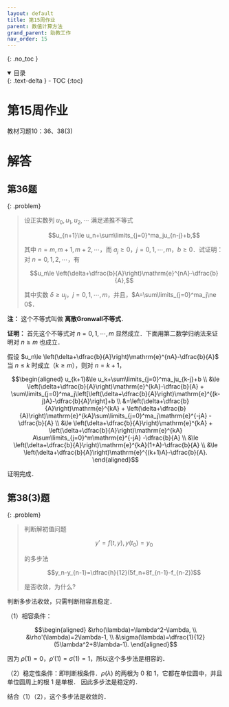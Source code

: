 ```yaml
---
layout: default
title: 第15周作业
parent: 数值计算方法
grand_parent: 助教工作
nav_order: 15
---
```


{: .no_toc }

<details open markdown="block">
  <summary>
    目录
  </summary>
  {: .text-delta }
- TOC
{:toc}
</details>

# 第15周作业

教材习题10：36、38(3)

# 解答

## 第36题

{: .problem}
> 设正实数列 $u_0,u_1,u_2,\cdots$ 满足递推不等式
>
> $$u_{n+1}\le u_n+\sum\limits_{j=0}^ma_ju_{n-j}+b,$$
>
> 其中 $n=m,m+1,m+2,\cdots$，而 $a_j\ge 0$，$j=0,1,\cdots,m$，$b\ge 0$．试证明：对 $n=0,1,2,\cdots$，有
>
> $$u_n\le \left(\delta+\dfrac{b}{A}\right)\mathrm{e}^{nA}-\dfrac{b}{A},$$
>
> 其中实数 $\delta \ge u_j$，$j=0,1,\cdots,m$，并且，$A=\sum\limits_{j=0}^ma_j\ne 0$．

**注：** 这个不等式叫做 **离散Gronwall不等式**．

**证明：** 首先这个不等式对 $n=0,1,\cdots,m$ 显然成立．下面用第二数学归纳法来证明对 $n\ge m$ 也成立．

假设 $u_n\le \left(\delta+\dfrac{b}{A}\right)\mathrm{e}^{nA}-\dfrac{b}{A}$ 当 $n\le k$ 时成立（$k\ge m$），则对 $n=k+1$，

$$\begin{aligned}
u_{k+1}&\le u_k+\sum\limits_{j=0}^ma_ju_{k-j}+b \\
&\le \left(\delta+\dfrac{b}{A}\right)\mathrm{e}^{kA}-\dfrac{b}{A} + \sum\limits_{j=0}^ma_j\left[\left(\delta+\dfrac{b}{A}\right)\mathrm{e}^{(k-j)A}-\dfrac{b}{A}\right]+b \\
&=\left(\delta+\dfrac{b}{A}\right)\mathrm{e}^{kA} + \left(\delta+\dfrac{b}{A}\right)\mathrm{e}^{kA}\sum\limits_{j=0}^ma_j\mathrm{e}^{-jA} -\dfrac{b}{A} \\
&\le \left(\delta+\dfrac{b}{A}\right)\mathrm{e}^{kA} + \left(\delta+\dfrac{b}{A}\right)\mathrm{e}^{kA} A\sum\limits_{j=0}^m\mathrm{e}^{-jA} -\dfrac{b}{A} \\
&\le \left(\delta+\dfrac{b}{A}\right)\mathrm{e}^{kA}(1+A)-\dfrac{b}{A} \\
&\le \left(\delta+\dfrac{b}{A}\right)\mathrm{e}^{(k+1)A}-\dfrac{b}{A}.
\end{aligned}$$

证明完成．


## 第38(3)题

{: .problem}
> 判断解初值问题
>
> $$y'=f(t,y), y(t_0)=y_0$$
>
> 的多步法 
>
> $$y_n-y_{n-1}=\dfrac{h}{12}(5f_n+8f_{n-1}-f_{n-2})$$
>
> 是否收敛，为什么?

判断多步法收敛，只需判断相容且稳定．

（1）相容条件：

$$\begin{aligned}
&\rho(\lambda)=\lambda^2-\lambda, \\
&\rho'(\lambda)=2\lambda-1, \\
&\sigma(\lambda)=\dfrac{1}{12}(5\lambda^2+8\lambda-1).
\end{aligned}$$

因为 $\rho(1)=0$，$\rho'(1)=\sigma(1)=1$，所以这个多步法是相容的．

（2）稳定性条件：即判断根条件．$\rho(\lambda)$ 的两根为 $0$ 和 $1$，它都在单位圆中，并且单位圆周上的根 $1$ 是单根．
因此多步法是稳定的．

结合（1）（2），这个多步法是收敛的．






